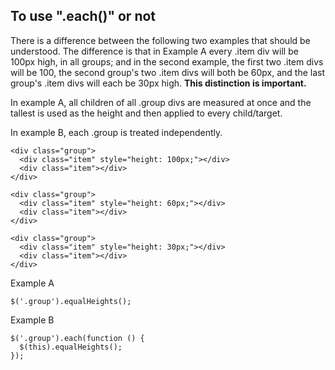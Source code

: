 ## To use ".each()" or not

There is a difference between the following two examples that should be understood.  The difference is that in Example A every .item div will be 100px high, in all groups; and in the second example, the first two .item divs will be 100, the second group's two .item divs will both be 60px, and the last group's .item divs will each be 30px high. **This distinction is important.**

In example A, all children of all .group divs are measured at once and the tallest is used as the height and then applied to every child/target.

In example B, each .group is treated independently.

    <div class="group">
      <div class="item" style="height: 100px;"></div>
      <div class="item"></div>
    </div>

    <div class="group">
      <div class="item" style="height: 60px;"></div>
      <div class="item"></div>
    </div>

    <div class="group">
      <div class="item" style="height: 30px;"></div>
      <div class="item"></div>
    </div>



Example A

    $('.group').equalHeights();

Example B

    $('.group').each(function () {
      $(this).equalHeights();
    });  
